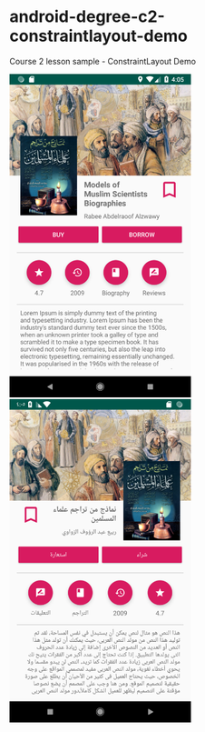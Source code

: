 # android-degree-c2-constraintlayout-demo
Course 2 lesson sample - ConstraintLayout Demo

<img src="screenshots/Screenshot_1548165949.png" width="320">  <img src="screenshots/Screenshot_1548165961.png" width="320">


